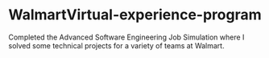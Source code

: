 # WalmartVirtual-experience-program
Completed the Advanced Software Engineering Job Simulation where I solved some technical projects for a variety of teams at Walmart.

